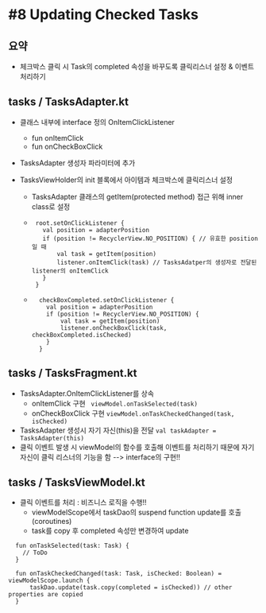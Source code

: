 # #8 Updating Checked Tasks

## 요약
- 체크박스 클릭 시 Task의 completed 속성을 바꾸도록 클릭리스너 설정 & 이벤트 처리하기

## tasks / TasksAdapter.kt
- 클래스 내부에 interface 정의 OnItemClickListener
  - fun onItemClick
  - fun onCheckBoxClick

- TasksAdapter 생성자 파라미터에 추가
- TasksViewHolder의 init 블록에서 아이템과 체크박스에 클릭리스너 설정
  -  TasksAdapter 클래스의 getItem(protected method) 접근 위해 inner class로 설정
  -  ```
      root.setOnClickListener {
        val position = adapterPosition
        if (position != RecyclerView.NO_POSITION) { // 유효한 position일 때
            val task = getItem(position) 
            listener.onItemClick(task) // TasksAdatper의 생성자로 전달된 listener의 onItemClick
        }
      }
     ```
    
  - ```
      checkBoxCompleted.setOnClickListener {
        val position = adapterPosition
        if (position != RecyclerView.NO_POSITION) {
            val task = getItem(position)
            listener.onCheckBoxClick(task, checkBoxCompleted.isChecked)
        }
      }
    ``` 
    
## tasks / TasksFragment.kt
- TasksAdapter.OnItemClickListener를 상속
  - onItemClick 구현 ``` viewModel.onTaskSelected(task)```
  - onCheckBoxClick 구현 ```viewModel.onTaskCheckedChanged(task, isChecked)```
- TasksAdapter 생성시 자기 자신(this)을 전달 ```val taskAdapter = TasksAdapter(this)```
- 클릭 이벤트 발생 시 viewModel의 함수를 호출해 이벤트를 처리하기 때문에 자기 자신이 클릭 리스너의 기능을 함 --> interface의 구현!!

## tasks / TasksViewModel.kt
- 클릭 이벤트를 처리 : 비즈니스 로직을 수행!!
  - viewModelScope에서 taskDao의 suspend function update를 호출 (coroutines) 
  - task를 copy 후 completed 속성만 변경하여 update
```
  fun onTaskSelected(task: Task) {
    // ToDo
  }

  fun onTaskCheckedChanged(task: Task, isChecked: Boolean) = viewModelScope.launch {
      taskDao.update(task.copy(completed = isChecked)) // other properties are copied
  }
```
